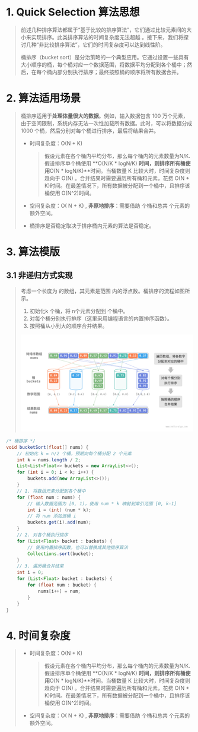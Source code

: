 # 1. Quick Selection 算法思想

> 前述几种排序算法都属于“基于比较的排序算法”，它们通过比较元素间的大小来实现排序。此类排序算法的时间复杂度无法超越 。接下来，我们将探讨几种“非比较排序算法”，它们的时间复杂度可以达到线性阶。
>
> 桶排序（bucket sort）是分治策略的一个典型应用。它通过设置一些具有大小顺序的桶，每个桶对应一个数据范围，将数据平均分配到各个桶中；然后，在每个桶内部分别执行排序；最终按照桶的顺序将所有数据合并。


# 2. 算法适用场景

> 桶排序适用于**处理体量很大的数据**。例如，输入数据包含 100 万个元素，由于空间限制，系统内存无法一次性加载所有数据。此时，可以将数据分成 1000 个桶，然后分别对每个桶进行排序，最后将结果合并。 
>
> - 时间复杂度：O(N + K)
>
>   > 假设元素在各个桶内平均分布，那么每个桶内的元素数量为N/K. 假设排序单个桶使用 **O(N/K * logN/K) **时间，则排序所有桶使用**O(N * logN/K)**时间。当桶数量 K 比较大时，时间复杂度则趋向于 O(N) 。合并结果时需要遍历所有桶和元素，花费 O(N + K)时间。在最差情况下，所有数据被分配到一个桶中，且排序该桶使用 O(N^2)时间。
>
> - 空间复杂度：O( N + K) , **非原地排序**：需要借助 个桶和总共 个元素的额外空间。
>
> - 桶排序是否稳定取决于排序桶内元素的算法是否稳定。
>
> 

# 3. 算法模版

## 3.1 非递归方式实现

> 考虑一个长度为 的数组，其元素是范围 内的浮点数。桶排序的流程如图所示。
>
> 1. 初始化k 个桶，将 n个元素分配到 个桶中。
> 2. 对每个桶分别执行排序（这里采用编程语言的内置排序函数）。
> 3. 按照桶从小到大的顺序合并结果。
>
> [![桶排序算法流程](Bucket_Sort.assets/bucket_sort_overview.png)](https://www.hello-algo.com/chapter_sorting/bucket_sort.assets/bucket_sort_overview.png)

~~~java
/* 桶排序 */
void bucketSort(float[] nums) {
    // 初始化 k = n/2 个桶，预期向每个桶分配 2 个元素
    int k = nums.length / 2;
    List<List<Float>> buckets = new ArrayList<>();
    for (int i = 0; i < k; i++) {
        buckets.add(new ArrayList<>());
    }
    // 1. 将数组元素分配到各个桶中
    for (float num : nums) {
        // 输入数据范围为 [0, 1)，使用 num * k 映射到索引范围 [0, k-1]
        int i = (int) (num * k);
        // 将 num 添加进桶 i
        buckets.get(i).add(num);
    }
    // 2. 对各个桶执行排序
    for (List<Float> bucket : buckets) {
        // 使用内置排序函数，也可以替换成其他排序算法
        Collections.sort(bucket);
    }
    // 3. 遍历桶合并结果
    int i = 0;
    for (List<Float> bucket : buckets) {
        for (float num : bucket) {
            nums[i++] = num;
        }
    }
}
~~~



# 4. 时间复杂度

> - 时间复杂度：O(N + K)
>
>   > 假设元素在各个桶内平均分布，那么每个桶内的元素数量为N/K. 假设排序单个桶使用 **O(N/K * logN/K) **时间，则排序所有桶使用**O(N * logN/K)**时间。当桶数量 K 比较大时，时间复杂度则趋向于 O(N) 。合并结果时需要遍历所有桶和元素，花费 O(N + K)时间。在最差情况下，所有数据被分配到一个桶中，且排序该桶使用 O(N^2)时间。
>
> - 空间复杂度：O( N + K) , **非原地排序**：需要借助 个桶和总共 个元素的额外空间。